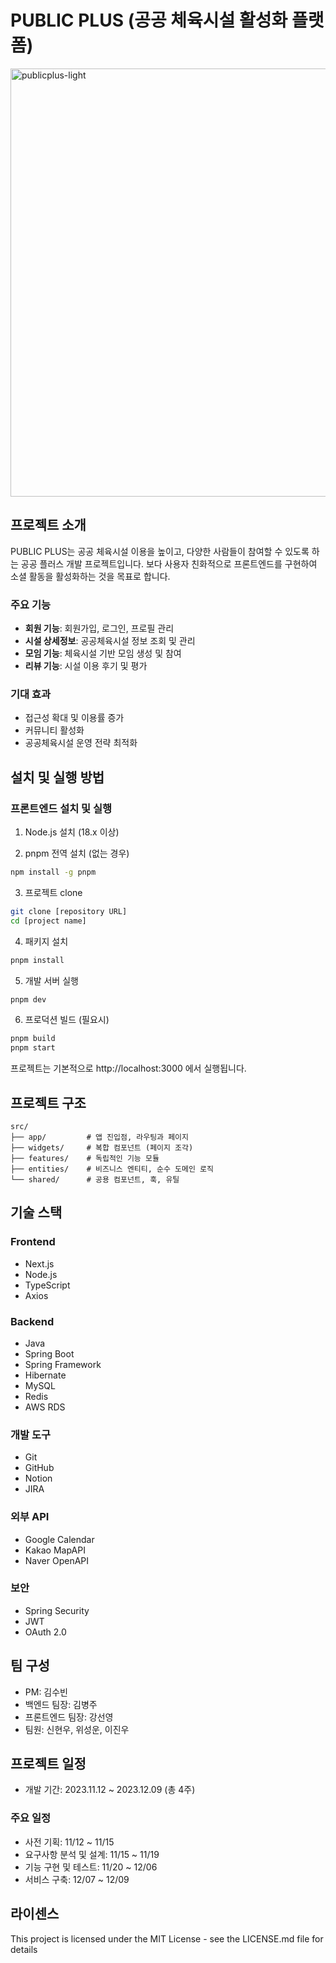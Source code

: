 # PUBLIC PLUS (공공 체육시설 활성화 플랫폼)
<img width="685" alt="publicplus-light" src="https://github.com/user-attachments/assets/8b342583-d837-4092-b67d-7221841634fb" />


## 프로젝트 소개

PUBLIC PLUS는 공공 체육시설 이용을 높이고, 다양한 사람들이 참여할 수 있도록 하는 공공 플러스 개발 프로젝트입니다. 보다 사용자 친화적으로 프론트엔드를 구현하여 소셜 활동을 활성화하는 것을 목표로 합니다.

### 주요 기능

- **회원 기능**: 회원가입, 로그인, 프로필 관리
- **시설 상세정보**: 공공체육시설 정보 조회 및 관리
- **모임 기능**: 체육시설 기반 모임 생성 및 참여
- **리뷰 기능**: 시설 이용 후기 및 평가

### 기대 효과

- 접근성 확대 및 이용률 증가
- 커뮤니티 활성화
- 공공체육시설 운영 전략 최적화

## 설치 및 실행 방법

### 프론트엔드 설치 및 실행

1. Node.js 설치 (18.x 이상)

2. pnpm 전역 설치 (없는 경우)
```bash
npm install -g pnpm
```

3. 프로젝트 clone
```bash
git clone [repository URL]
cd [project name]
```

4. 패키지 설치
```bash
pnpm install
```

5. 개발 서버 실행
```bash
pnpm dev
```

6. 프로덕션 빌드 (필요시)
```bash
pnpm build
pnpm start
```

프로젝트는 기본적으로 http://localhost:3000 에서 실행됩니다.

## 프로젝트 구조

```
src/
├── app/         # 앱 진입점, 라우팅과 페이지
├── widgets/     # 복합 컴포넌트 (페이지 조각)
├── features/    # 독립적인 기능 모듈
├── entities/    # 비즈니스 엔티티, 순수 도메인 로직
└── shared/      # 공용 컴포넌트, 훅, 유틸
```

## 기술 스택

### Frontend
- Next.js
- Node.js
- TypeScript
- Axios

### Backend
- Java
- Spring Boot
- Spring Framework
- Hibernate
- MySQL
- Redis
- AWS RDS

### 개발 도구
- Git
- GitHub
- Notion
- JIRA

### 외부 API
- Google Calendar
- Kakao MapAPI
- Naver OpenAPI

### 보안
- Spring Security
- JWT
- OAuth 2.0

## 팀 구성

- PM: 김수빈
- 백엔드 팀장: 김병주
- 프론트엔드 팀장: 강선영
- 팀원: 신현우, 위성운, 이진우

## 프로젝트 일정

- 개발 기간: 2023.11.12 ~ 2023.12.09 (총 4주)

### 주요 일정
- 사전 기획: 11/12 ~ 11/15
- 요구사항 분석 및 설계: 11/15 ~ 11/19
- 기능 구현 및 테스트: 11/20 ~ 12/06
- 서비스 구축: 12/07 ~ 12/09

## 라이센스

This project is licensed under the MIT License - see the LICENSE.md file for details

